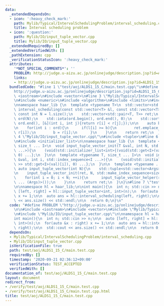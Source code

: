 ```yaml
---
data:
  _extendedDependsOn:
  - icon: ':heavy_check_mark:'
    path: Mylib/Typical/IntervalSchedulingProblem/interval_scheduling.cpp
    title: Interval scheduling problem
  - icon: ':question:'
    path: Mylib/IO/input_tuple_vector.cpp
    title: Mylib/IO/input_tuple_vector.cpp
  _extendedRequiredBy: []
  _extendedVerifiedWith: []
  _pathExtension: cpp
  _verificationStatusIcon: ':heavy_check_mark:'
  attributes:
    '*NOT_SPECIAL_COMMENTS*': ''
    PROBLEM: http://judge.u-aizu.ac.jp/onlinejudge/description.jsp?id=ALDS1_15_C
    links:
    - http://judge.u-aizu.ac.jp/onlinejudge/description.jsp?id=ALDS1_15_C
  bundledCode: "#line 1 \"test/aoj/ALDS1_15_C/main.test.cpp\"\n#define PROBLEM \"\
    http://judge.u-aizu.ac.jp/onlinejudge/description.jsp?id=ALDS1_15_C\"\n\n#include\
    \ <iostream>\n#include <vector>\n#line 3 \"Mylib/Typical/IntervalSchedulingProblem/interval_scheduling.cpp\"\
    \n#include <numeric>\n#include <algorithm>\n#include <limits>\n#include <utility>\n\
    \nnamespace haar_lib {\n  template <typename T>\n  std::vector<std::pair<T, T>>\
    \ interval_scheduling(const std::vector<T> &l, const std::vector<T> &r){\n   \
    \ const int N = l.size();\n    std::vector<std::pair<T, T>> ret;\n    std::vector<int>\
    \ ord(N);\n    std::iota(ord.begin(), ord.end(), 0);\n    std::sort(ord.begin(),\
    \ ord.end(), [&](int i, int j){return r[i] < r[j];});\n\n    auto b = std::numeric_limits<T>::lowest();\n\
    \n    for(int i : ord){\n      if(l[i] >= b){\n        ret.emplace_back(l[i],\
    \ r[i]);\n        b = r[i];\n      }\n    }\n\n    return ret;\n  }\n}\n#line\
    \ 4 \"Mylib/IO/input_tuple_vector.cpp\"\n#include <tuple>\n#line 6 \"Mylib/IO/input_tuple_vector.cpp\"\
    \n#include <initializer_list>\n\nnamespace haar_lib {\n  template <typename T,\
    \ size_t ... I>\n  void input_tuple_vector_init(T &val, int N, std::index_sequence<I\
    \ ...>){\n    (void)std::initializer_list<int>{(void(std::get<I>(val).resize(N)),\
    \ 0) ...};\n  }\n\n  template <typename T, size_t ... I>\n  void input_tuple_vector_helper(T\
    \ &val, int i, std::index_sequence<I ...>){\n    (void)std::initializer_list<int>{(void(std::cin\
    \ >> std::get<I>(val)[i]), 0) ...};\n  }\n\n  template <typename ... Args>\n \
    \ auto input_tuple_vector(int N){\n    std::tuple<std::vector<Args> ...> ret;\n\
    \n    input_tuple_vector_init(ret, N, std::make_index_sequence<sizeof ... (Args)>());\n\
    \    for(int i = 0; i < N; ++i){\n      input_tuple_vector_helper(ret, i, std::make_index_sequence<sizeof\
    \ ... (Args)>());\n    }\n\n    return ret;\n  }\n}\n#line 7 \"test/aoj/ALDS1_15_C/main.test.cpp\"\
    \n\nnamespace hl = haar_lib;\n\nint main(){\n  int n; std::cin >> n;\n\n  auto\
    \ [left, right] = hl::input_tuple_vector<int, int>(n);\n  for(auto &x : right)\
    \ x += 1;\n\n  auto ans = hl::interval_scheduling(left, right);\n\n  std::cout\
    \ << ans.size() << std::endl;\n\n  return 0;\n}\n"
  code: "#define PROBLEM \"http://judge.u-aizu.ac.jp/onlinejudge/description.jsp?id=ALDS1_15_C\"\
    \n\n#include <iostream>\n#include <vector>\n#include \"Mylib/Typical/IntervalSchedulingProblem/interval_scheduling.cpp\"\
    \n#include \"Mylib/IO/input_tuple_vector.cpp\"\n\nnamespace hl = haar_lib;\n\n\
    int main(){\n  int n; std::cin >> n;\n\n  auto [left, right] = hl::input_tuple_vector<int,\
    \ int>(n);\n  for(auto &x : right) x += 1;\n\n  auto ans = hl::interval_scheduling(left,\
    \ right);\n\n  std::cout << ans.size() << std::endl;\n\n  return 0;\n}\n"
  dependsOn:
  - Mylib/Typical/IntervalSchedulingProblem/interval_scheduling.cpp
  - Mylib/IO/input_tuple_vector.cpp
  isVerificationFile: true
  path: test/aoj/ALDS1_15_C/main.test.cpp
  requiredBy: []
  timestamp: '2020-09-21 02:36:12+09:00'
  verificationStatus: TEST_ACCEPTED
  verifiedWith: []
documentation_of: test/aoj/ALDS1_15_C/main.test.cpp
layout: document
redirect_from:
- /verify/test/aoj/ALDS1_15_C/main.test.cpp
- /verify/test/aoj/ALDS1_15_C/main.test.cpp.html
title: test/aoj/ALDS1_15_C/main.test.cpp
---
```

